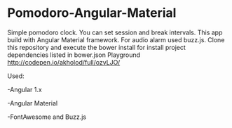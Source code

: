# Pomodoro-Angular-Material
Simple pomodoro clock. You can set session and break intervals. This app build with Angular Material framework.  For audio alarm used buzz.js. Clone this repository and execute the bower install for install project dependencies listed in bower.json
Playground http://codepen.io/akholod/full/ozvLJO/

Used: 

-Angular 1.x

-Angular Material

-FontAwesome and Buzz.js 
